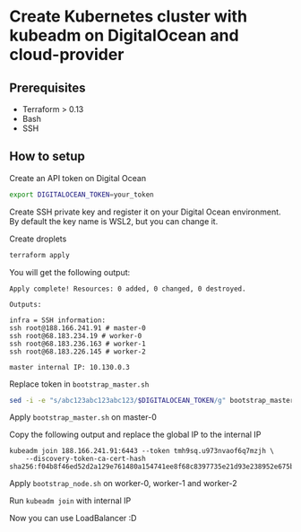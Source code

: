 # Create Kubernetes cluster with kubeadm on DigitalOcean and cloud-provider

## Prerequisites

- Terraform > 0.13
- Bash
- SSH

## How to setup

Create an API token on Digital Ocean

```bash
export DIGITALOCEAN_TOKEN=your_token
```

Create SSH private key and register it on your Digital Ocean environment. By default the key name is WSL2, but you can change it.

Create droplets

```bash
terraform apply
```

You will get the following output:

```
Apply complete! Resources: 0 added, 0 changed, 0 destroyed.

Outputs:

infra = SSH information:
ssh root@188.166.241.91 # master-0
ssh root@68.183.234.19 # worker-0
ssh root@68.183.236.163 # worker-1
ssh root@68.183.226.145 # worker-2

master internal IP: 10.130.0.3
```

Replace token in `bootstrap_master.sh`

```bash
sed -i -e "s/abc123abc123abc123/$DIGITALOCEAN_TOKEN/g" bootstrap_master.sh
```

Apply `bootstrap_master.sh` on master-0

Copy the following output and replace the global IP to the internal IP

```
kubeadm join 188.166.241.91:6443 --token tmh9sq.u973nvaof6q7mzjh \
    --discovery-token-ca-cert-hash sha256:f04b8f46ed52d2a129e761480a154741ee8f68c8397735e21d93e238952e675b
```

Apply `bootstrap_node.sh` on worker-0, worker-1 and worker-2

Run `kubeadm join` with internal IP

Now you can use LoadBalancer :D
